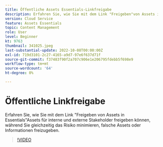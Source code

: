 ```yaml
---
title: Öffentliche Assets Essentials-Linkfreigabe
description: Erfahren Sie, wie Sie mit dem Link "Freigeben"von Assets in Assets Essentials Assets Assets für interne und externe Stakeholder freigeben können, während Sie gleichzeitig das Risiko minimieren, falsche Assets freizugeben ... (Beschreibungen sollten zwischen 60 und 160 Zeichen lang sein.)
version: Cloud Service
feature: Assets Essentials
topic: Content Management
role: User
level: Beginner
kt: 9763
thumbnail: 341025.jpeg
last-substantial-update: 2022-10-08T00:00:00Z
exl-id: 719d3101-2c27-4165-a9d7-97e6f637d71f
source-git-commit: f37483f90f2a707c906e1e206795fdebb5f698e9
workflow-type: tm+mt
source-wordcount: '64'
ht-degree: 0%

---
```


# Öffentliche Linkfreigabe

Erfahren Sie, wie Sie mit dem Link &quot;Freigeben von Assets in Essentials&quot;Assets für interne und externe Stakeholder freigeben können, während Sie gleichzeitig das Risiko minimieren, falsche Assets oder Informationen freizugeben.

>[!VIDEO](https://video.tv.adobe.com/v/341025/?quality=12&learn=on)
